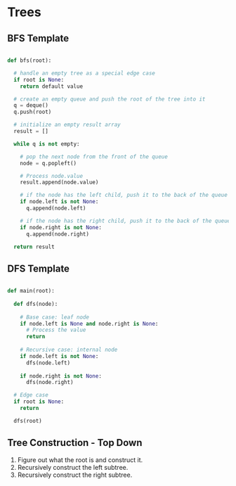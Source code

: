 # Trees


## BFS Template

```python

def bfs(root):

  # handle an empty tree as a special edge case
  if root is None:
    return default value

  # create an empty queue and push the root of the tree into it
  q = deque()
  q.push(root)

  # initialize an empty result array
  result = []

  while q is not empty:

    # pop the next node from the front of the queue
    node = q.popleft()

    # Process node.value
    result.append(node.value)

    # if the node has the left child, push it to the back of the queue
    if node.left is not None:
      q.append(node.left)

    # if the node has the right child, push it to the back of the queue
    if node.right is not None:
      q.append(node.right)

  return result

```

## DFS Template

```python

def main(root):
  
  def dfs(node):
  
    # Base case: leaf node
    if node.left is None and node.right is None:
      # Process the value
      return
  
    # Recursive case: internal node
    if node.left is not None:
      dfs(node.left)
  
    if node.right is not None:
      dfs(node.right)

  # Edge case
  if root is None:
    return

  dfs(root)

```

## Tree Construction - Top Down

1. Figure out what the root is and construct it.
2. Recursively construct the left subtree.
3. Recursively construct the right subtree.
